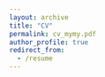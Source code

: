 ```yaml
---
layout: archive
title: "CV"
permalink: cv_mymy.pdf
author_profile: true
redirect_from:
  - /resume
---
```

